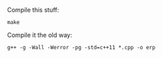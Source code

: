 Compile this stuff:

```
make
```

Compile it the old way:
```
g++ -g -Wall -Werror -pg -std=c++11 *.cpp -o erp
```
